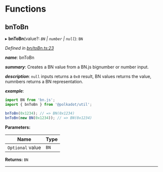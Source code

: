 

# Functions

<a id="bntobn"></a>

##  bnToBn

▸ **bnToBn**(value?: *`BN` | `number` | `null`*): `BN`

*Defined in [bn/toBn.ts:23](https://github.com/polkadot-js/common/blob/420f807/packages/util/src/bn/toBn.ts#L23)*

*__name__*: bnToBn

*__summary__*: Creates a BN value from a BN.js bignumber or number input.

*__description__*: `null` inputs returns a `0x0` result, BN values returns the value, numnbers returns a BN representation.

*__example__*:   

```javascript
import BN from 'bn.js';
import { bnToBn } from '@polkadot/util';

bnToBn(0x1234); // => BN(0x1234)
bnToBn(new BN(0x1234)); // => BN(0x1234)
```

**Parameters:**

| Name | Type |
| ------ | ------ |
| `Optional` value | `BN` | `number` | `null` |

**Returns:** `BN`

___

